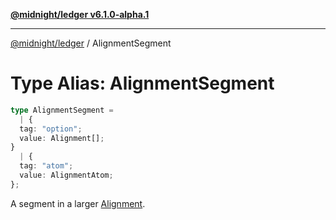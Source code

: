 [**@midnight/ledger v6.1.0-alpha.1**](../README.md)

***

[@midnight/ledger](../globals.md) / AlignmentSegment

# Type Alias: AlignmentSegment

```ts
type AlignmentSegment = 
  | {
  tag: "option";
  value: Alignment[];
}
  | {
  tag: "atom";
  value: AlignmentAtom;
};
```

A segment in a larger [Alignment](Alignment.md).
